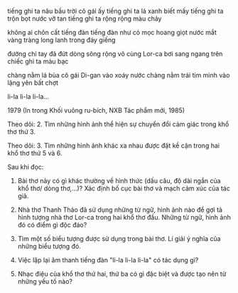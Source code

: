 tiếng ghi ta nâu
bầu trời cô gái ấy
tiếng ghi ta lá xanh biết mấy
tiếng ghi ta trộn bọt nước vỡ tan
tiếng ghi ta rộng rộng
màu chảy

không ai chôn cất tiếng đàn
tiếng đàn như cỏ mọc hoang
giọt nước mắt vàng tràng
long lanh trong đáy giếng

đường chỉ tay đã đứt
dòng sông rộng vô cùng
Lor-ca bơi sang ngang
trên chiếc ghi ta màu bạc

chàng nằm lá bùa cô gái Di-gan
vào xoáy nước
chàng nằm trái tim mình
vào lặng yên bất chợt

li-la li-la li-la...

1979
(In trong Khối vuông ru-bích, NXB Tác phẩm mới, 1985)

Theo dõi:
2. Tìm những hình ảnh thể hiện sự chuyển đổi cảm giác trong khổ thơ thứ 3.

Theo dõi:
3. Tìm những hình ảnh khác xa nhau được đặt kề cận trong hai khổ thơ thứ 5 và 6.

Sau khi đọc:

1. Bài thơ này có gì khác thường về hình thức (dấu câu, độ dài ngắn của khổ thơ/ dòng thơ,...)? Xác định bố cục bài thơ và mạch cảm xúc của tác giả.

2. Nhà thơ Thanh Thảo đã sử dụng những từ ngữ, hình ảnh nào để gợi tả hình tượng nhà thơ Lor-ca trong hai khổ thơ đầu. Những từ ngữ, hình ảnh đó có điểm gì độc đáo?

3. Tìm một số biểu tượng được sử dụng trong bài thơ. Lí giải ý nghĩa của những biểu tượng đó.

4. Việc lặp lại âm thanh tiếng đàn "li-la li-la li-la" có tác dụng gì?

5. Nhạc điệu của khổ thơ thứ hai, thứ ba có gì đặc biệt và được tạo nên từ những yếu tố nào?